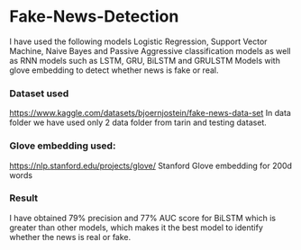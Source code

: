 # Fake-News-Detection
I have used the following models Logistic Regression, Support Vector Machine, Naive Bayes and Passive Aggressive classification models as well as RNN models such as LSTM, GRU, BiLSTM and GRULSTM Models with glove embedding to detect whether news is fake or real. 

### Dataset used

https://www.kaggle.com/datasets/bjoernjostein/fake-news-data-set
In data folder we have used only 2 data folder from tarin and testing dataset.

### Glove embedding used:
https://nlp.stanford.edu/projects/glove/
Stanford Glove embedding for 200d words

### Result
I have obtained 79% precision and 77% AUC score for BiLSTM which is greater than other models, which makes it the best model to identify whether the news is real or fake.


